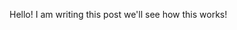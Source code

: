 <!--
.. title: Hello World!
.. slug: hello-world
.. date: 2016-08-06 21:36:10 UTC+08:00
.. tags: 
.. category:
.. link:
.. description:
.. type: text
-->

Hello! I am writing this post we'll see how this works!
